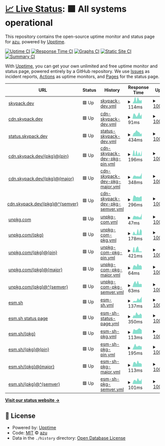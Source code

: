 # [📈 Live Status](https://azu.github.io/npmcdn-upptime/): <!--live status--> **🟩 All systems operational**

This repository contains the open-source uptime monitor and status page for [azu](https://efcl.info/), powered by [Upptime](https://github.com/upptime/upptime).

[![Uptime CI](https://github.com/azu/skypack-upptime/workflows/Uptime%20CI/badge.svg)](https://github.com/azu/skypack-upptime/actions?query=workflow%3A%22Uptime+CI%22)
[![Response Time CI](https://github.com/azu/skypack-upptime/workflows/Response%20Time%20CI/badge.svg)](https://github.com/azu/skypack-upptime/actions?query=workflow%3A%22Response+Time+CI%22)
[![Graphs CI](https://github.com/azu/skypack-upptime/workflows/Graphs%20CI/badge.svg)](https://github.com/azu/skypack-upptime/actions?query=workflow%3A%22Graphs+CI%22)
[![Static Site CI](https://github.com/azu/skypack-upptime/workflows/Static%20Site%20CI/badge.svg)](https://github.com/azu/skypack-upptime/actions?query=workflow%3A%22Static+Site+CI%22)
[![Summary CI](https://github.com/azu/skypack-upptime/workflows/Summary%20CI/badge.svg)](https://github.com/azu/skypack-upptime/actions?query=workflow%3A%22Summary+CI%22)

With [Upptime](https://upptime.js.org), you can get your own unlimited and free uptime monitor and status page, powered entirely by a GitHub repository. We use [Issues](https://github.com/azu/skypack-upptime/issues) as incident reports, [Actions](https://github.com/azu/skypack-upptime/actions) as uptime monitors, and [Pages](https://skypack.dev) for the status page.

<!--start: status pages-->
<!-- This summary is generated by Upptime (https://github.com/upptime/upptime) -->
<!-- Do not edit this manually, your changes will be overwritten -->
<!-- prettier-ignore -->
| URL | Status | History | Response Time | Uptime |
| --- | ------ | ------- | ------------- | ------ |
| <img alt="" src="https://icons.duckduckgo.com/ip3/www.skypack.dev.ico" height="13"> [skypack.dev](https://www.skypack.dev/) | 🟩 Up | [skypack-dev.yml](https://github.com/azu/npmcdn-upptime/commits/HEAD/history/skypack-dev.yml) | <details><summary><img alt="Response time graph" src="./graphs/skypack-dev/response-time-week.png" height="20"> 114ms</summary><br><a href="https://azu.github.io/npmcdn-upptime/history/skypack-dev"><img alt="Response time 173" src="https://img.shields.io/endpoint?url=https%3A%2F%2Fraw.githubusercontent.com%2Fazu%2Fnpmcdn-upptime%2FHEAD%2Fapi%2Fskypack-dev%2Fresponse-time.json"></a><br><a href="https://azu.github.io/npmcdn-upptime/history/skypack-dev"><img alt="24-hour response time 107" src="https://img.shields.io/endpoint?url=https%3A%2F%2Fraw.githubusercontent.com%2Fazu%2Fnpmcdn-upptime%2FHEAD%2Fapi%2Fskypack-dev%2Fresponse-time-day.json"></a><br><a href="https://azu.github.io/npmcdn-upptime/history/skypack-dev"><img alt="7-day response time 114" src="https://img.shields.io/endpoint?url=https%3A%2F%2Fraw.githubusercontent.com%2Fazu%2Fnpmcdn-upptime%2FHEAD%2Fapi%2Fskypack-dev%2Fresponse-time-week.json"></a><br><a href="https://azu.github.io/npmcdn-upptime/history/skypack-dev"><img alt="30-day response time 146" src="https://img.shields.io/endpoint?url=https%3A%2F%2Fraw.githubusercontent.com%2Fazu%2Fnpmcdn-upptime%2FHEAD%2Fapi%2Fskypack-dev%2Fresponse-time-month.json"></a><br><a href="https://azu.github.io/npmcdn-upptime/history/skypack-dev"><img alt="1-year response time 173" src="https://img.shields.io/endpoint?url=https%3A%2F%2Fraw.githubusercontent.com%2Fazu%2Fnpmcdn-upptime%2FHEAD%2Fapi%2Fskypack-dev%2Fresponse-time-year.json"></a></details> | <details><summary><a href="https://azu.github.io/npmcdn-upptime/history/skypack-dev">100.00%</a></summary><a href="https://azu.github.io/npmcdn-upptime/history/skypack-dev"><img alt="All-time uptime 100.00%" src="https://img.shields.io/endpoint?url=https%3A%2F%2Fraw.githubusercontent.com%2Fazu%2Fnpmcdn-upptime%2FHEAD%2Fapi%2Fskypack-dev%2Fuptime.json"></a><br><a href="https://azu.github.io/npmcdn-upptime/history/skypack-dev"><img alt="24-hour uptime 100.00%" src="https://img.shields.io/endpoint?url=https%3A%2F%2Fraw.githubusercontent.com%2Fazu%2Fnpmcdn-upptime%2FHEAD%2Fapi%2Fskypack-dev%2Fuptime-day.json"></a><br><a href="https://azu.github.io/npmcdn-upptime/history/skypack-dev"><img alt="7-day uptime 100.00%" src="https://img.shields.io/endpoint?url=https%3A%2F%2Fraw.githubusercontent.com%2Fazu%2Fnpmcdn-upptime%2FHEAD%2Fapi%2Fskypack-dev%2Fuptime-week.json"></a><br><a href="https://azu.github.io/npmcdn-upptime/history/skypack-dev"><img alt="30-day uptime 100.00%" src="https://img.shields.io/endpoint?url=https%3A%2F%2Fraw.githubusercontent.com%2Fazu%2Fnpmcdn-upptime%2FHEAD%2Fapi%2Fskypack-dev%2Fuptime-month.json"></a><br><a href="https://azu.github.io/npmcdn-upptime/history/skypack-dev"><img alt="1-year uptime 100.00%" src="https://img.shields.io/endpoint?url=https%3A%2F%2Fraw.githubusercontent.com%2Fazu%2Fnpmcdn-upptime%2FHEAD%2Fapi%2Fskypack-dev%2Fuptime-year.json"></a></details>
| <img alt="" src="https://icons.duckduckgo.com/ip3/cdn.skypack.dev.ico" height="13"> [cdn.skypack.dev](https://cdn.skypack.dev/canvas-confetti) | 🟩 Up | [cdn-skypack-dev.yml](https://github.com/azu/npmcdn-upptime/commits/HEAD/history/cdn-skypack-dev.yml) | <details><summary><img alt="Response time graph" src="./graphs/cdn-skypack-dev/response-time-week.png" height="20"> 91ms</summary><br><a href="https://azu.github.io/npmcdn-upptime/history/cdn-skypack-dev"><img alt="Response time 149" src="https://img.shields.io/endpoint?url=https%3A%2F%2Fraw.githubusercontent.com%2Fazu%2Fnpmcdn-upptime%2FHEAD%2Fapi%2Fcdn-skypack-dev%2Fresponse-time.json"></a><br><a href="https://azu.github.io/npmcdn-upptime/history/cdn-skypack-dev"><img alt="24-hour response time 102" src="https://img.shields.io/endpoint?url=https%3A%2F%2Fraw.githubusercontent.com%2Fazu%2Fnpmcdn-upptime%2FHEAD%2Fapi%2Fcdn-skypack-dev%2Fresponse-time-day.json"></a><br><a href="https://azu.github.io/npmcdn-upptime/history/cdn-skypack-dev"><img alt="7-day response time 91" src="https://img.shields.io/endpoint?url=https%3A%2F%2Fraw.githubusercontent.com%2Fazu%2Fnpmcdn-upptime%2FHEAD%2Fapi%2Fcdn-skypack-dev%2Fresponse-time-week.json"></a><br><a href="https://azu.github.io/npmcdn-upptime/history/cdn-skypack-dev"><img alt="30-day response time 113" src="https://img.shields.io/endpoint?url=https%3A%2F%2Fraw.githubusercontent.com%2Fazu%2Fnpmcdn-upptime%2FHEAD%2Fapi%2Fcdn-skypack-dev%2Fresponse-time-month.json"></a><br><a href="https://azu.github.io/npmcdn-upptime/history/cdn-skypack-dev"><img alt="1-year response time 144" src="https://img.shields.io/endpoint?url=https%3A%2F%2Fraw.githubusercontent.com%2Fazu%2Fnpmcdn-upptime%2FHEAD%2Fapi%2Fcdn-skypack-dev%2Fresponse-time-year.json"></a></details> | <details><summary><a href="https://azu.github.io/npmcdn-upptime/history/cdn-skypack-dev">100.00%</a></summary><a href="https://azu.github.io/npmcdn-upptime/history/cdn-skypack-dev"><img alt="All-time uptime 100.00%" src="https://img.shields.io/endpoint?url=https%3A%2F%2Fraw.githubusercontent.com%2Fazu%2Fnpmcdn-upptime%2FHEAD%2Fapi%2Fcdn-skypack-dev%2Fuptime.json"></a><br><a href="https://azu.github.io/npmcdn-upptime/history/cdn-skypack-dev"><img alt="24-hour uptime 100.00%" src="https://img.shields.io/endpoint?url=https%3A%2F%2Fraw.githubusercontent.com%2Fazu%2Fnpmcdn-upptime%2FHEAD%2Fapi%2Fcdn-skypack-dev%2Fuptime-day.json"></a><br><a href="https://azu.github.io/npmcdn-upptime/history/cdn-skypack-dev"><img alt="7-day uptime 100.00%" src="https://img.shields.io/endpoint?url=https%3A%2F%2Fraw.githubusercontent.com%2Fazu%2Fnpmcdn-upptime%2FHEAD%2Fapi%2Fcdn-skypack-dev%2Fuptime-week.json"></a><br><a href="https://azu.github.io/npmcdn-upptime/history/cdn-skypack-dev"><img alt="30-day uptime 100.00%" src="https://img.shields.io/endpoint?url=https%3A%2F%2Fraw.githubusercontent.com%2Fazu%2Fnpmcdn-upptime%2FHEAD%2Fapi%2Fcdn-skypack-dev%2Fuptime-month.json"></a><br><a href="https://azu.github.io/npmcdn-upptime/history/cdn-skypack-dev"><img alt="1-year uptime 100.00%" src="https://img.shields.io/endpoint?url=https%3A%2F%2Fraw.githubusercontent.com%2Fazu%2Fnpmcdn-upptime%2FHEAD%2Fapi%2Fcdn-skypack-dev%2Fuptime-year.json"></a></details>
| <img alt="" src="https://icons.duckduckgo.com/ip3/status.skypack.dev.ico" height="13"> [status.skypack.dev](https://status.skypack.dev/) | 🟩 Up | [status-skypack-dev.yml](https://github.com/azu/npmcdn-upptime/commits/HEAD/history/status-skypack-dev.yml) | <details><summary><img alt="Response time graph" src="./graphs/status-skypack-dev/response-time-week.png" height="20"> 434ms</summary><br><a href="https://azu.github.io/npmcdn-upptime/history/status-skypack-dev"><img alt="Response time 357" src="https://img.shields.io/endpoint?url=https%3A%2F%2Fraw.githubusercontent.com%2Fazu%2Fnpmcdn-upptime%2FHEAD%2Fapi%2Fstatus-skypack-dev%2Fresponse-time.json"></a><br><a href="https://azu.github.io/npmcdn-upptime/history/status-skypack-dev"><img alt="24-hour response time 319" src="https://img.shields.io/endpoint?url=https%3A%2F%2Fraw.githubusercontent.com%2Fazu%2Fnpmcdn-upptime%2FHEAD%2Fapi%2Fstatus-skypack-dev%2Fresponse-time-day.json"></a><br><a href="https://azu.github.io/npmcdn-upptime/history/status-skypack-dev"><img alt="7-day response time 434" src="https://img.shields.io/endpoint?url=https%3A%2F%2Fraw.githubusercontent.com%2Fazu%2Fnpmcdn-upptime%2FHEAD%2Fapi%2Fstatus-skypack-dev%2Fresponse-time-week.json"></a><br><a href="https://azu.github.io/npmcdn-upptime/history/status-skypack-dev"><img alt="30-day response time 457" src="https://img.shields.io/endpoint?url=https%3A%2F%2Fraw.githubusercontent.com%2Fazu%2Fnpmcdn-upptime%2FHEAD%2Fapi%2Fstatus-skypack-dev%2Fresponse-time-month.json"></a><br><a href="https://azu.github.io/npmcdn-upptime/history/status-skypack-dev"><img alt="1-year response time 386" src="https://img.shields.io/endpoint?url=https%3A%2F%2Fraw.githubusercontent.com%2Fazu%2Fnpmcdn-upptime%2FHEAD%2Fapi%2Fstatus-skypack-dev%2Fresponse-time-year.json"></a></details> | <details><summary><a href="https://azu.github.io/npmcdn-upptime/history/status-skypack-dev">100.00%</a></summary><a href="https://azu.github.io/npmcdn-upptime/history/status-skypack-dev"><img alt="All-time uptime 39.15%" src="https://img.shields.io/endpoint?url=https%3A%2F%2Fraw.githubusercontent.com%2Fazu%2Fnpmcdn-upptime%2FHEAD%2Fapi%2Fstatus-skypack-dev%2Fuptime.json"></a><br><a href="https://azu.github.io/npmcdn-upptime/history/status-skypack-dev"><img alt="24-hour uptime 100.00%" src="https://img.shields.io/endpoint?url=https%3A%2F%2Fraw.githubusercontent.com%2Fazu%2Fnpmcdn-upptime%2FHEAD%2Fapi%2Fstatus-skypack-dev%2Fuptime-day.json"></a><br><a href="https://azu.github.io/npmcdn-upptime/history/status-skypack-dev"><img alt="7-day uptime 100.00%" src="https://img.shields.io/endpoint?url=https%3A%2F%2Fraw.githubusercontent.com%2Fazu%2Fnpmcdn-upptime%2FHEAD%2Fapi%2Fstatus-skypack-dev%2Fuptime-week.json"></a><br><a href="https://azu.github.io/npmcdn-upptime/history/status-skypack-dev"><img alt="30-day uptime 100.00%" src="https://img.shields.io/endpoint?url=https%3A%2F%2Fraw.githubusercontent.com%2Fazu%2Fnpmcdn-upptime%2FHEAD%2Fapi%2Fstatus-skypack-dev%2Fuptime-month.json"></a><br><a href="https://azu.github.io/npmcdn-upptime/history/status-skypack-dev"><img alt="1-year uptime 48.51%" src="https://img.shields.io/endpoint?url=https%3A%2F%2Fraw.githubusercontent.com%2Fazu%2Fnpmcdn-upptime%2FHEAD%2Fapi%2Fstatus-skypack-dev%2Fuptime-year.json"></a></details>
| <img alt="" src="https://icons.duckduckgo.com/ip3/cdn.skypack.dev.ico" height="13"> [cdn.skypack.dev/{pkg}@{pin}](https://cdn.skypack.dev/preact@10.5.5) | 🟩 Up | [cdn-skypack-dev-pkg-pin.yml](https://github.com/azu/npmcdn-upptime/commits/HEAD/history/cdn-skypack-dev-pkg-pin.yml) | <details><summary><img alt="Response time graph" src="./graphs/cdn-skypack-dev-pkg-pin/response-time-week.png" height="20"> 196ms</summary><br><a href="https://azu.github.io/npmcdn-upptime/history/cdn-skypack-dev-pkg-pin"><img alt="Response time 212" src="https://img.shields.io/endpoint?url=https%3A%2F%2Fraw.githubusercontent.com%2Fazu%2Fnpmcdn-upptime%2FHEAD%2Fapi%2Fcdn-skypack-dev-pkg-pin%2Fresponse-time.json"></a><br><a href="https://azu.github.io/npmcdn-upptime/history/cdn-skypack-dev-pkg-pin"><img alt="24-hour response time 336" src="https://img.shields.io/endpoint?url=https%3A%2F%2Fraw.githubusercontent.com%2Fazu%2Fnpmcdn-upptime%2FHEAD%2Fapi%2Fcdn-skypack-dev-pkg-pin%2Fresponse-time-day.json"></a><br><a href="https://azu.github.io/npmcdn-upptime/history/cdn-skypack-dev-pkg-pin"><img alt="7-day response time 196" src="https://img.shields.io/endpoint?url=https%3A%2F%2Fraw.githubusercontent.com%2Fazu%2Fnpmcdn-upptime%2FHEAD%2Fapi%2Fcdn-skypack-dev-pkg-pin%2Fresponse-time-week.json"></a><br><a href="https://azu.github.io/npmcdn-upptime/history/cdn-skypack-dev-pkg-pin"><img alt="30-day response time 191" src="https://img.shields.io/endpoint?url=https%3A%2F%2Fraw.githubusercontent.com%2Fazu%2Fnpmcdn-upptime%2FHEAD%2Fapi%2Fcdn-skypack-dev-pkg-pin%2Fresponse-time-month.json"></a><br><a href="https://azu.github.io/npmcdn-upptime/history/cdn-skypack-dev-pkg-pin"><img alt="1-year response time 208" src="https://img.shields.io/endpoint?url=https%3A%2F%2Fraw.githubusercontent.com%2Fazu%2Fnpmcdn-upptime%2FHEAD%2Fapi%2Fcdn-skypack-dev-pkg-pin%2Fresponse-time-year.json"></a></details> | <details><summary><a href="https://azu.github.io/npmcdn-upptime/history/cdn-skypack-dev-pkg-pin">100.00%</a></summary><a href="https://azu.github.io/npmcdn-upptime/history/cdn-skypack-dev-pkg-pin"><img alt="All-time uptime 99.97%" src="https://img.shields.io/endpoint?url=https%3A%2F%2Fraw.githubusercontent.com%2Fazu%2Fnpmcdn-upptime%2FHEAD%2Fapi%2Fcdn-skypack-dev-pkg-pin%2Fuptime.json"></a><br><a href="https://azu.github.io/npmcdn-upptime/history/cdn-skypack-dev-pkg-pin"><img alt="24-hour uptime 100.00%" src="https://img.shields.io/endpoint?url=https%3A%2F%2Fraw.githubusercontent.com%2Fazu%2Fnpmcdn-upptime%2FHEAD%2Fapi%2Fcdn-skypack-dev-pkg-pin%2Fuptime-day.json"></a><br><a href="https://azu.github.io/npmcdn-upptime/history/cdn-skypack-dev-pkg-pin"><img alt="7-day uptime 100.00%" src="https://img.shields.io/endpoint?url=https%3A%2F%2Fraw.githubusercontent.com%2Fazu%2Fnpmcdn-upptime%2FHEAD%2Fapi%2Fcdn-skypack-dev-pkg-pin%2Fuptime-week.json"></a><br><a href="https://azu.github.io/npmcdn-upptime/history/cdn-skypack-dev-pkg-pin"><img alt="30-day uptime 100.00%" src="https://img.shields.io/endpoint?url=https%3A%2F%2Fraw.githubusercontent.com%2Fazu%2Fnpmcdn-upptime%2FHEAD%2Fapi%2Fcdn-skypack-dev-pkg-pin%2Fuptime-month.json"></a><br><a href="https://azu.github.io/npmcdn-upptime/history/cdn-skypack-dev-pkg-pin"><img alt="1-year uptime 99.96%" src="https://img.shields.io/endpoint?url=https%3A%2F%2Fraw.githubusercontent.com%2Fazu%2Fnpmcdn-upptime%2FHEAD%2Fapi%2Fcdn-skypack-dev-pkg-pin%2Fuptime-year.json"></a></details>
| <img alt="" src="https://icons.duckduckgo.com/ip3/cdn.skypack.dev.ico" height="13"> [cdn.skypack.dev/{pkg}@{major}](https://cdn.skypack.dev/preact@10) | 🟩 Up | [cdn-skypack-dev-pkg-major.yml](https://github.com/azu/npmcdn-upptime/commits/HEAD/history/cdn-skypack-dev-pkg-major.yml) | <details><summary><img alt="Response time graph" src="./graphs/cdn-skypack-dev-pkg-major/response-time-week.png" height="20"> 348ms</summary><br><a href="https://azu.github.io/npmcdn-upptime/history/cdn-skypack-dev-pkg-major"><img alt="Response time 320" src="https://img.shields.io/endpoint?url=https%3A%2F%2Fraw.githubusercontent.com%2Fazu%2Fnpmcdn-upptime%2FHEAD%2Fapi%2Fcdn-skypack-dev-pkg-major%2Fresponse-time.json"></a><br><a href="https://azu.github.io/npmcdn-upptime/history/cdn-skypack-dev-pkg-major"><img alt="24-hour response time 646" src="https://img.shields.io/endpoint?url=https%3A%2F%2Fraw.githubusercontent.com%2Fazu%2Fnpmcdn-upptime%2FHEAD%2Fapi%2Fcdn-skypack-dev-pkg-major%2Fresponse-time-day.json"></a><br><a href="https://azu.github.io/npmcdn-upptime/history/cdn-skypack-dev-pkg-major"><img alt="7-day response time 348" src="https://img.shields.io/endpoint?url=https%3A%2F%2Fraw.githubusercontent.com%2Fazu%2Fnpmcdn-upptime%2FHEAD%2Fapi%2Fcdn-skypack-dev-pkg-major%2Fresponse-time-week.json"></a><br><a href="https://azu.github.io/npmcdn-upptime/history/cdn-skypack-dev-pkg-major"><img alt="30-day response time 348" src="https://img.shields.io/endpoint?url=https%3A%2F%2Fraw.githubusercontent.com%2Fazu%2Fnpmcdn-upptime%2FHEAD%2Fapi%2Fcdn-skypack-dev-pkg-major%2Fresponse-time-month.json"></a><br><a href="https://azu.github.io/npmcdn-upptime/history/cdn-skypack-dev-pkg-major"><img alt="1-year response time 324" src="https://img.shields.io/endpoint?url=https%3A%2F%2Fraw.githubusercontent.com%2Fazu%2Fnpmcdn-upptime%2FHEAD%2Fapi%2Fcdn-skypack-dev-pkg-major%2Fresponse-time-year.json"></a></details> | <details><summary><a href="https://azu.github.io/npmcdn-upptime/history/cdn-skypack-dev-pkg-major">100.00%</a></summary><a href="https://azu.github.io/npmcdn-upptime/history/cdn-skypack-dev-pkg-major"><img alt="All-time uptime 99.98%" src="https://img.shields.io/endpoint?url=https%3A%2F%2Fraw.githubusercontent.com%2Fazu%2Fnpmcdn-upptime%2FHEAD%2Fapi%2Fcdn-skypack-dev-pkg-major%2Fuptime.json"></a><br><a href="https://azu.github.io/npmcdn-upptime/history/cdn-skypack-dev-pkg-major"><img alt="24-hour uptime 100.00%" src="https://img.shields.io/endpoint?url=https%3A%2F%2Fraw.githubusercontent.com%2Fazu%2Fnpmcdn-upptime%2FHEAD%2Fapi%2Fcdn-skypack-dev-pkg-major%2Fuptime-day.json"></a><br><a href="https://azu.github.io/npmcdn-upptime/history/cdn-skypack-dev-pkg-major"><img alt="7-day uptime 100.00%" src="https://img.shields.io/endpoint?url=https%3A%2F%2Fraw.githubusercontent.com%2Fazu%2Fnpmcdn-upptime%2FHEAD%2Fapi%2Fcdn-skypack-dev-pkg-major%2Fuptime-week.json"></a><br><a href="https://azu.github.io/npmcdn-upptime/history/cdn-skypack-dev-pkg-major"><img alt="30-day uptime 100.00%" src="https://img.shields.io/endpoint?url=https%3A%2F%2Fraw.githubusercontent.com%2Fazu%2Fnpmcdn-upptime%2FHEAD%2Fapi%2Fcdn-skypack-dev-pkg-major%2Fuptime-month.json"></a><br><a href="https://azu.github.io/npmcdn-upptime/history/cdn-skypack-dev-pkg-major"><img alt="1-year uptime 100.00%" src="https://img.shields.io/endpoint?url=https%3A%2F%2Fraw.githubusercontent.com%2Fazu%2Fnpmcdn-upptime%2FHEAD%2Fapi%2Fcdn-skypack-dev-pkg-major%2Fuptime-year.json"></a></details>
| <img alt="" src="https://icons.duckduckgo.com/ip3/cdn.skypack.dev.ico" height="13"> [cdn.skypack.dev/{pkg}@^{semver}](https://cdn.skypack.dev/preact@^10) | 🟩 Up | [cdn-skypack-dev-pkg-semver.yml](https://github.com/azu/npmcdn-upptime/commits/HEAD/history/cdn-skypack-dev-pkg-semver.yml) | <details><summary><img alt="Response time graph" src="./graphs/cdn-skypack-dev-pkg-semver/response-time-week.png" height="20"> 296ms</summary><br><a href="https://azu.github.io/npmcdn-upptime/history/cdn-skypack-dev-pkg-semver"><img alt="Response time 342" src="https://img.shields.io/endpoint?url=https%3A%2F%2Fraw.githubusercontent.com%2Fazu%2Fnpmcdn-upptime%2FHEAD%2Fapi%2Fcdn-skypack-dev-pkg-semver%2Fresponse-time.json"></a><br><a href="https://azu.github.io/npmcdn-upptime/history/cdn-skypack-dev-pkg-semver"><img alt="24-hour response time 307" src="https://img.shields.io/endpoint?url=https%3A%2F%2Fraw.githubusercontent.com%2Fazu%2Fnpmcdn-upptime%2FHEAD%2Fapi%2Fcdn-skypack-dev-pkg-semver%2Fresponse-time-day.json"></a><br><a href="https://azu.github.io/npmcdn-upptime/history/cdn-skypack-dev-pkg-semver"><img alt="7-day response time 296" src="https://img.shields.io/endpoint?url=https%3A%2F%2Fraw.githubusercontent.com%2Fazu%2Fnpmcdn-upptime%2FHEAD%2Fapi%2Fcdn-skypack-dev-pkg-semver%2Fresponse-time-week.json"></a><br><a href="https://azu.github.io/npmcdn-upptime/history/cdn-skypack-dev-pkg-semver"><img alt="30-day response time 308" src="https://img.shields.io/endpoint?url=https%3A%2F%2Fraw.githubusercontent.com%2Fazu%2Fnpmcdn-upptime%2FHEAD%2Fapi%2Fcdn-skypack-dev-pkg-semver%2Fresponse-time-month.json"></a><br><a href="https://azu.github.io/npmcdn-upptime/history/cdn-skypack-dev-pkg-semver"><img alt="1-year response time 347" src="https://img.shields.io/endpoint?url=https%3A%2F%2Fraw.githubusercontent.com%2Fazu%2Fnpmcdn-upptime%2FHEAD%2Fapi%2Fcdn-skypack-dev-pkg-semver%2Fresponse-time-year.json"></a></details> | <details><summary><a href="https://azu.github.io/npmcdn-upptime/history/cdn-skypack-dev-pkg-semver">100.00%</a></summary><a href="https://azu.github.io/npmcdn-upptime/history/cdn-skypack-dev-pkg-semver"><img alt="All-time uptime 100.00%" src="https://img.shields.io/endpoint?url=https%3A%2F%2Fraw.githubusercontent.com%2Fazu%2Fnpmcdn-upptime%2FHEAD%2Fapi%2Fcdn-skypack-dev-pkg-semver%2Fuptime.json"></a><br><a href="https://azu.github.io/npmcdn-upptime/history/cdn-skypack-dev-pkg-semver"><img alt="24-hour uptime 100.00%" src="https://img.shields.io/endpoint?url=https%3A%2F%2Fraw.githubusercontent.com%2Fazu%2Fnpmcdn-upptime%2FHEAD%2Fapi%2Fcdn-skypack-dev-pkg-semver%2Fuptime-day.json"></a><br><a href="https://azu.github.io/npmcdn-upptime/history/cdn-skypack-dev-pkg-semver"><img alt="7-day uptime 100.00%" src="https://img.shields.io/endpoint?url=https%3A%2F%2Fraw.githubusercontent.com%2Fazu%2Fnpmcdn-upptime%2FHEAD%2Fapi%2Fcdn-skypack-dev-pkg-semver%2Fuptime-week.json"></a><br><a href="https://azu.github.io/npmcdn-upptime/history/cdn-skypack-dev-pkg-semver"><img alt="30-day uptime 100.00%" src="https://img.shields.io/endpoint?url=https%3A%2F%2Fraw.githubusercontent.com%2Fazu%2Fnpmcdn-upptime%2FHEAD%2Fapi%2Fcdn-skypack-dev-pkg-semver%2Fuptime-month.json"></a><br><a href="https://azu.github.io/npmcdn-upptime/history/cdn-skypack-dev-pkg-semver"><img alt="1-year uptime 100.00%" src="https://img.shields.io/endpoint?url=https%3A%2F%2Fraw.githubusercontent.com%2Fazu%2Fnpmcdn-upptime%2FHEAD%2Fapi%2Fcdn-skypack-dev-pkg-semver%2Fuptime-year.json"></a></details>
| <img alt="" src="https://icons.duckduckgo.com/ip3/unpkg.com.ico" height="13"> [unpkg.com](https://unpkg.com/) | 🟩 Up | [unpkg-com.yml](https://github.com/azu/npmcdn-upptime/commits/HEAD/history/unpkg-com.yml) | <details><summary><img alt="Response time graph" src="./graphs/unpkg-com/response-time-week.png" height="20"> 47ms</summary><br><a href="https://azu.github.io/npmcdn-upptime/history/unpkg-com"><img alt="Response time 93" src="https://img.shields.io/endpoint?url=https%3A%2F%2Fraw.githubusercontent.com%2Fazu%2Fnpmcdn-upptime%2FHEAD%2Fapi%2Funpkg-com%2Fresponse-time.json"></a><br><a href="https://azu.github.io/npmcdn-upptime/history/unpkg-com"><img alt="24-hour response time 83" src="https://img.shields.io/endpoint?url=https%3A%2F%2Fraw.githubusercontent.com%2Fazu%2Fnpmcdn-upptime%2FHEAD%2Fapi%2Funpkg-com%2Fresponse-time-day.json"></a><br><a href="https://azu.github.io/npmcdn-upptime/history/unpkg-com"><img alt="7-day response time 47" src="https://img.shields.io/endpoint?url=https%3A%2F%2Fraw.githubusercontent.com%2Fazu%2Fnpmcdn-upptime%2FHEAD%2Fapi%2Funpkg-com%2Fresponse-time-week.json"></a><br><a href="https://azu.github.io/npmcdn-upptime/history/unpkg-com"><img alt="30-day response time 52" src="https://img.shields.io/endpoint?url=https%3A%2F%2Fraw.githubusercontent.com%2Fazu%2Fnpmcdn-upptime%2FHEAD%2Fapi%2Funpkg-com%2Fresponse-time-month.json"></a><br><a href="https://azu.github.io/npmcdn-upptime/history/unpkg-com"><img alt="1-year response time 71" src="https://img.shields.io/endpoint?url=https%3A%2F%2Fraw.githubusercontent.com%2Fazu%2Fnpmcdn-upptime%2FHEAD%2Fapi%2Funpkg-com%2Fresponse-time-year.json"></a></details> | <details><summary><a href="https://azu.github.io/npmcdn-upptime/history/unpkg-com">100.00%</a></summary><a href="https://azu.github.io/npmcdn-upptime/history/unpkg-com"><img alt="All-time uptime 100.00%" src="https://img.shields.io/endpoint?url=https%3A%2F%2Fraw.githubusercontent.com%2Fazu%2Fnpmcdn-upptime%2FHEAD%2Fapi%2Funpkg-com%2Fuptime.json"></a><br><a href="https://azu.github.io/npmcdn-upptime/history/unpkg-com"><img alt="24-hour uptime 100.00%" src="https://img.shields.io/endpoint?url=https%3A%2F%2Fraw.githubusercontent.com%2Fazu%2Fnpmcdn-upptime%2FHEAD%2Fapi%2Funpkg-com%2Fuptime-day.json"></a><br><a href="https://azu.github.io/npmcdn-upptime/history/unpkg-com"><img alt="7-day uptime 100.00%" src="https://img.shields.io/endpoint?url=https%3A%2F%2Fraw.githubusercontent.com%2Fazu%2Fnpmcdn-upptime%2FHEAD%2Fapi%2Funpkg-com%2Fuptime-week.json"></a><br><a href="https://azu.github.io/npmcdn-upptime/history/unpkg-com"><img alt="30-day uptime 100.00%" src="https://img.shields.io/endpoint?url=https%3A%2F%2Fraw.githubusercontent.com%2Fazu%2Fnpmcdn-upptime%2FHEAD%2Fapi%2Funpkg-com%2Fuptime-month.json"></a><br><a href="https://azu.github.io/npmcdn-upptime/history/unpkg-com"><img alt="1-year uptime 100.00%" src="https://img.shields.io/endpoint?url=https%3A%2F%2Fraw.githubusercontent.com%2Fazu%2Fnpmcdn-upptime%2FHEAD%2Fapi%2Funpkg-com%2Fuptime-year.json"></a></details>
| <img alt="" src="https://icons.duckduckgo.com/ip3/unpkg.com.ico" height="13"> [unpkg.com/{pkg}](https://unpkg.com/preact) | 🟩 Up | [unpkg-com-pkg.yml](https://github.com/azu/npmcdn-upptime/commits/HEAD/history/unpkg-com-pkg.yml) | <details><summary><img alt="Response time graph" src="./graphs/unpkg-com-pkg/response-time-week.png" height="20"> 178ms</summary><br><a href="https://azu.github.io/npmcdn-upptime/history/unpkg-com-pkg"><img alt="Response time 390" src="https://img.shields.io/endpoint?url=https%3A%2F%2Fraw.githubusercontent.com%2Fazu%2Fnpmcdn-upptime%2FHEAD%2Fapi%2Funpkg-com-pkg%2Fresponse-time.json"></a><br><a href="https://azu.github.io/npmcdn-upptime/history/unpkg-com-pkg"><img alt="24-hour response time 237" src="https://img.shields.io/endpoint?url=https%3A%2F%2Fraw.githubusercontent.com%2Fazu%2Fnpmcdn-upptime%2FHEAD%2Fapi%2Funpkg-com-pkg%2Fresponse-time-day.json"></a><br><a href="https://azu.github.io/npmcdn-upptime/history/unpkg-com-pkg"><img alt="7-day response time 178" src="https://img.shields.io/endpoint?url=https%3A%2F%2Fraw.githubusercontent.com%2Fazu%2Fnpmcdn-upptime%2FHEAD%2Fapi%2Funpkg-com-pkg%2Fresponse-time-week.json"></a><br><a href="https://azu.github.io/npmcdn-upptime/history/unpkg-com-pkg"><img alt="30-day response time 193" src="https://img.shields.io/endpoint?url=https%3A%2F%2Fraw.githubusercontent.com%2Fazu%2Fnpmcdn-upptime%2FHEAD%2Fapi%2Funpkg-com-pkg%2Fresponse-time-month.json"></a><br><a href="https://azu.github.io/npmcdn-upptime/history/unpkg-com-pkg"><img alt="1-year response time 358" src="https://img.shields.io/endpoint?url=https%3A%2F%2Fraw.githubusercontent.com%2Fazu%2Fnpmcdn-upptime%2FHEAD%2Fapi%2Funpkg-com-pkg%2Fresponse-time-year.json"></a></details> | <details><summary><a href="https://azu.github.io/npmcdn-upptime/history/unpkg-com-pkg">100.00%</a></summary><a href="https://azu.github.io/npmcdn-upptime/history/unpkg-com-pkg"><img alt="All-time uptime 99.14%" src="https://img.shields.io/endpoint?url=https%3A%2F%2Fraw.githubusercontent.com%2Fazu%2Fnpmcdn-upptime%2FHEAD%2Fapi%2Funpkg-com-pkg%2Fuptime.json"></a><br><a href="https://azu.github.io/npmcdn-upptime/history/unpkg-com-pkg"><img alt="24-hour uptime 100.00%" src="https://img.shields.io/endpoint?url=https%3A%2F%2Fraw.githubusercontent.com%2Fazu%2Fnpmcdn-upptime%2FHEAD%2Fapi%2Funpkg-com-pkg%2Fuptime-day.json"></a><br><a href="https://azu.github.io/npmcdn-upptime/history/unpkg-com-pkg"><img alt="7-day uptime 100.00%" src="https://img.shields.io/endpoint?url=https%3A%2F%2Fraw.githubusercontent.com%2Fazu%2Fnpmcdn-upptime%2FHEAD%2Fapi%2Funpkg-com-pkg%2Fuptime-week.json"></a><br><a href="https://azu.github.io/npmcdn-upptime/history/unpkg-com-pkg"><img alt="30-day uptime 100.00%" src="https://img.shields.io/endpoint?url=https%3A%2F%2Fraw.githubusercontent.com%2Fazu%2Fnpmcdn-upptime%2FHEAD%2Fapi%2Funpkg-com-pkg%2Fuptime-month.json"></a><br><a href="https://azu.github.io/npmcdn-upptime/history/unpkg-com-pkg"><img alt="1-year uptime 100.00%" src="https://img.shields.io/endpoint?url=https%3A%2F%2Fraw.githubusercontent.com%2Fazu%2Fnpmcdn-upptime%2FHEAD%2Fapi%2Funpkg-com-pkg%2Fuptime-year.json"></a></details>
| <img alt="" src="https://icons.duckduckgo.com/ip3/unpkg.com.ico" height="13"> [unpkg.com/{pkg}@{pin}](https://unpkg.com/preact@10.5.5) | 🟩 Up | [unpkg-com-pkg-pin.yml](https://github.com/azu/npmcdn-upptime/commits/HEAD/history/unpkg-com-pkg-pin.yml) | <details><summary><img alt="Response time graph" src="./graphs/unpkg-com-pkg-pin/response-time-week.png" height="20"> 421ms</summary><br><a href="https://azu.github.io/npmcdn-upptime/history/unpkg-com-pkg-pin"><img alt="Response time 616" src="https://img.shields.io/endpoint?url=https%3A%2F%2Fraw.githubusercontent.com%2Fazu%2Fnpmcdn-upptime%2FHEAD%2Fapi%2Funpkg-com-pkg-pin%2Fresponse-time.json"></a><br><a href="https://azu.github.io/npmcdn-upptime/history/unpkg-com-pkg-pin"><img alt="24-hour response time 139" src="https://img.shields.io/endpoint?url=https%3A%2F%2Fraw.githubusercontent.com%2Fazu%2Fnpmcdn-upptime%2FHEAD%2Fapi%2Funpkg-com-pkg-pin%2Fresponse-time-day.json"></a><br><a href="https://azu.github.io/npmcdn-upptime/history/unpkg-com-pkg-pin"><img alt="7-day response time 421" src="https://img.shields.io/endpoint?url=https%3A%2F%2Fraw.githubusercontent.com%2Fazu%2Fnpmcdn-upptime%2FHEAD%2Fapi%2Funpkg-com-pkg-pin%2Fresponse-time-week.json"></a><br><a href="https://azu.github.io/npmcdn-upptime/history/unpkg-com-pkg-pin"><img alt="30-day response time 318" src="https://img.shields.io/endpoint?url=https%3A%2F%2Fraw.githubusercontent.com%2Fazu%2Fnpmcdn-upptime%2FHEAD%2Fapi%2Funpkg-com-pkg-pin%2Fresponse-time-month.json"></a><br><a href="https://azu.github.io/npmcdn-upptime/history/unpkg-com-pkg-pin"><img alt="1-year response time 588" src="https://img.shields.io/endpoint?url=https%3A%2F%2Fraw.githubusercontent.com%2Fazu%2Fnpmcdn-upptime%2FHEAD%2Fapi%2Funpkg-com-pkg-pin%2Fresponse-time-year.json"></a></details> | <details><summary><a href="https://azu.github.io/npmcdn-upptime/history/unpkg-com-pkg-pin">100.00%</a></summary><a href="https://azu.github.io/npmcdn-upptime/history/unpkg-com-pkg-pin"><img alt="All-time uptime 99.16%" src="https://img.shields.io/endpoint?url=https%3A%2F%2Fraw.githubusercontent.com%2Fazu%2Fnpmcdn-upptime%2FHEAD%2Fapi%2Funpkg-com-pkg-pin%2Fuptime.json"></a><br><a href="https://azu.github.io/npmcdn-upptime/history/unpkg-com-pkg-pin"><img alt="24-hour uptime 100.00%" src="https://img.shields.io/endpoint?url=https%3A%2F%2Fraw.githubusercontent.com%2Fazu%2Fnpmcdn-upptime%2FHEAD%2Fapi%2Funpkg-com-pkg-pin%2Fuptime-day.json"></a><br><a href="https://azu.github.io/npmcdn-upptime/history/unpkg-com-pkg-pin"><img alt="7-day uptime 100.00%" src="https://img.shields.io/endpoint?url=https%3A%2F%2Fraw.githubusercontent.com%2Fazu%2Fnpmcdn-upptime%2FHEAD%2Fapi%2Funpkg-com-pkg-pin%2Fuptime-week.json"></a><br><a href="https://azu.github.io/npmcdn-upptime/history/unpkg-com-pkg-pin"><img alt="30-day uptime 100.00%" src="https://img.shields.io/endpoint?url=https%3A%2F%2Fraw.githubusercontent.com%2Fazu%2Fnpmcdn-upptime%2FHEAD%2Fapi%2Funpkg-com-pkg-pin%2Fuptime-month.json"></a><br><a href="https://azu.github.io/npmcdn-upptime/history/unpkg-com-pkg-pin"><img alt="1-year uptime 100.00%" src="https://img.shields.io/endpoint?url=https%3A%2F%2Fraw.githubusercontent.com%2Fazu%2Fnpmcdn-upptime%2FHEAD%2Fapi%2Funpkg-com-pkg-pin%2Fuptime-year.json"></a></details>
| <img alt="" src="https://icons.duckduckgo.com/ip3/unpkg.com.ico" height="13"> [unpkg.com/{pkg}@{major}](https://unpkg.com/preact@10) | 🟩 Up | [unpkg-com-pkg-major.yml](https://github.com/azu/npmcdn-upptime/commits/HEAD/history/unpkg-com-pkg-major.yml) | <details><summary><img alt="Response time graph" src="./graphs/unpkg-com-pkg-major/response-time-week.png" height="20"> 64ms</summary><br><a href="https://azu.github.io/npmcdn-upptime/history/unpkg-com-pkg-major"><img alt="Response time 207" src="https://img.shields.io/endpoint?url=https%3A%2F%2Fraw.githubusercontent.com%2Fazu%2Fnpmcdn-upptime%2FHEAD%2Fapi%2Funpkg-com-pkg-major%2Fresponse-time.json"></a><br><a href="https://azu.github.io/npmcdn-upptime/history/unpkg-com-pkg-major"><img alt="24-hour response time 49" src="https://img.shields.io/endpoint?url=https%3A%2F%2Fraw.githubusercontent.com%2Fazu%2Fnpmcdn-upptime%2FHEAD%2Fapi%2Funpkg-com-pkg-major%2Fresponse-time-day.json"></a><br><a href="https://azu.github.io/npmcdn-upptime/history/unpkg-com-pkg-major"><img alt="7-day response time 64" src="https://img.shields.io/endpoint?url=https%3A%2F%2Fraw.githubusercontent.com%2Fazu%2Fnpmcdn-upptime%2FHEAD%2Fapi%2Funpkg-com-pkg-major%2Fresponse-time-week.json"></a><br><a href="https://azu.github.io/npmcdn-upptime/history/unpkg-com-pkg-major"><img alt="30-day response time 80" src="https://img.shields.io/endpoint?url=https%3A%2F%2Fraw.githubusercontent.com%2Fazu%2Fnpmcdn-upptime%2FHEAD%2Fapi%2Funpkg-com-pkg-major%2Fresponse-time-month.json"></a><br><a href="https://azu.github.io/npmcdn-upptime/history/unpkg-com-pkg-major"><img alt="1-year response time 159" src="https://img.shields.io/endpoint?url=https%3A%2F%2Fraw.githubusercontent.com%2Fazu%2Fnpmcdn-upptime%2FHEAD%2Fapi%2Funpkg-com-pkg-major%2Fresponse-time-year.json"></a></details> | <details><summary><a href="https://azu.github.io/npmcdn-upptime/history/unpkg-com-pkg-major">100.00%</a></summary><a href="https://azu.github.io/npmcdn-upptime/history/unpkg-com-pkg-major"><img alt="All-time uptime 99.14%" src="https://img.shields.io/endpoint?url=https%3A%2F%2Fraw.githubusercontent.com%2Fazu%2Fnpmcdn-upptime%2FHEAD%2Fapi%2Funpkg-com-pkg-major%2Fuptime.json"></a><br><a href="https://azu.github.io/npmcdn-upptime/history/unpkg-com-pkg-major"><img alt="24-hour uptime 100.00%" src="https://img.shields.io/endpoint?url=https%3A%2F%2Fraw.githubusercontent.com%2Fazu%2Fnpmcdn-upptime%2FHEAD%2Fapi%2Funpkg-com-pkg-major%2Fuptime-day.json"></a><br><a href="https://azu.github.io/npmcdn-upptime/history/unpkg-com-pkg-major"><img alt="7-day uptime 100.00%" src="https://img.shields.io/endpoint?url=https%3A%2F%2Fraw.githubusercontent.com%2Fazu%2Fnpmcdn-upptime%2FHEAD%2Fapi%2Funpkg-com-pkg-major%2Fuptime-week.json"></a><br><a href="https://azu.github.io/npmcdn-upptime/history/unpkg-com-pkg-major"><img alt="30-day uptime 100.00%" src="https://img.shields.io/endpoint?url=https%3A%2F%2Fraw.githubusercontent.com%2Fazu%2Fnpmcdn-upptime%2FHEAD%2Fapi%2Funpkg-com-pkg-major%2Fuptime-month.json"></a><br><a href="https://azu.github.io/npmcdn-upptime/history/unpkg-com-pkg-major"><img alt="1-year uptime 100.00%" src="https://img.shields.io/endpoint?url=https%3A%2F%2Fraw.githubusercontent.com%2Fazu%2Fnpmcdn-upptime%2FHEAD%2Fapi%2Funpkg-com-pkg-major%2Fuptime-year.json"></a></details>
| <img alt="" src="https://icons.duckduckgo.com/ip3/unpkg.com.ico" height="13"> [unpkg.com/{pkg}@^{semver}](https://unpkg.com/preact@^10) | 🟩 Up | [unpkg-com-pkg-semver.yml](https://github.com/azu/npmcdn-upptime/commits/HEAD/history/unpkg-com-pkg-semver.yml) | <details><summary><img alt="Response time graph" src="./graphs/unpkg-com-pkg-semver/response-time-week.png" height="20"> 63ms</summary><br><a href="https://azu.github.io/npmcdn-upptime/history/unpkg-com-pkg-semver"><img alt="Response time 223" src="https://img.shields.io/endpoint?url=https%3A%2F%2Fraw.githubusercontent.com%2Fazu%2Fnpmcdn-upptime%2FHEAD%2Fapi%2Funpkg-com-pkg-semver%2Fresponse-time.json"></a><br><a href="https://azu.github.io/npmcdn-upptime/history/unpkg-com-pkg-semver"><img alt="24-hour response time 45" src="https://img.shields.io/endpoint?url=https%3A%2F%2Fraw.githubusercontent.com%2Fazu%2Fnpmcdn-upptime%2FHEAD%2Fapi%2Funpkg-com-pkg-semver%2Fresponse-time-day.json"></a><br><a href="https://azu.github.io/npmcdn-upptime/history/unpkg-com-pkg-semver"><img alt="7-day response time 63" src="https://img.shields.io/endpoint?url=https%3A%2F%2Fraw.githubusercontent.com%2Fazu%2Fnpmcdn-upptime%2FHEAD%2Fapi%2Funpkg-com-pkg-semver%2Fresponse-time-week.json"></a><br><a href="https://azu.github.io/npmcdn-upptime/history/unpkg-com-pkg-semver"><img alt="30-day response time 96" src="https://img.shields.io/endpoint?url=https%3A%2F%2Fraw.githubusercontent.com%2Fazu%2Fnpmcdn-upptime%2FHEAD%2Fapi%2Funpkg-com-pkg-semver%2Fresponse-time-month.json"></a><br><a href="https://azu.github.io/npmcdn-upptime/history/unpkg-com-pkg-semver"><img alt="1-year response time 158" src="https://img.shields.io/endpoint?url=https%3A%2F%2Fraw.githubusercontent.com%2Fazu%2Fnpmcdn-upptime%2FHEAD%2Fapi%2Funpkg-com-pkg-semver%2Fresponse-time-year.json"></a></details> | <details><summary><a href="https://azu.github.io/npmcdn-upptime/history/unpkg-com-pkg-semver">100.00%</a></summary><a href="https://azu.github.io/npmcdn-upptime/history/unpkg-com-pkg-semver"><img alt="All-time uptime 99.24%" src="https://img.shields.io/endpoint?url=https%3A%2F%2Fraw.githubusercontent.com%2Fazu%2Fnpmcdn-upptime%2FHEAD%2Fapi%2Funpkg-com-pkg-semver%2Fuptime.json"></a><br><a href="https://azu.github.io/npmcdn-upptime/history/unpkg-com-pkg-semver"><img alt="24-hour uptime 100.00%" src="https://img.shields.io/endpoint?url=https%3A%2F%2Fraw.githubusercontent.com%2Fazu%2Fnpmcdn-upptime%2FHEAD%2Fapi%2Funpkg-com-pkg-semver%2Fuptime-day.json"></a><br><a href="https://azu.github.io/npmcdn-upptime/history/unpkg-com-pkg-semver"><img alt="7-day uptime 100.00%" src="https://img.shields.io/endpoint?url=https%3A%2F%2Fraw.githubusercontent.com%2Fazu%2Fnpmcdn-upptime%2FHEAD%2Fapi%2Funpkg-com-pkg-semver%2Fuptime-week.json"></a><br><a href="https://azu.github.io/npmcdn-upptime/history/unpkg-com-pkg-semver"><img alt="30-day uptime 100.00%" src="https://img.shields.io/endpoint?url=https%3A%2F%2Fraw.githubusercontent.com%2Fazu%2Fnpmcdn-upptime%2FHEAD%2Fapi%2Funpkg-com-pkg-semver%2Fuptime-month.json"></a><br><a href="https://azu.github.io/npmcdn-upptime/history/unpkg-com-pkg-semver"><img alt="1-year uptime 100.00%" src="https://img.shields.io/endpoint?url=https%3A%2F%2Fraw.githubusercontent.com%2Fazu%2Fnpmcdn-upptime%2FHEAD%2Fapi%2Funpkg-com-pkg-semver%2Fuptime-year.json"></a></details>
| <img alt="" src="https://icons.duckduckgo.com/ip3/esm.sh.ico" height="13"> [esm.sh](https://esm.sh/) | 🟩 Up | [esm-sh.yml](https://github.com/azu/npmcdn-upptime/commits/HEAD/history/esm-sh.yml) | <details><summary><img alt="Response time graph" src="./graphs/esm-sh/response-time-week.png" height="20"> 137ms</summary><br><a href="https://azu.github.io/npmcdn-upptime/history/esm-sh"><img alt="Response time 160" src="https://img.shields.io/endpoint?url=https%3A%2F%2Fraw.githubusercontent.com%2Fazu%2Fnpmcdn-upptime%2FHEAD%2Fapi%2Fesm-sh%2Fresponse-time.json"></a><br><a href="https://azu.github.io/npmcdn-upptime/history/esm-sh"><img alt="24-hour response time 276" src="https://img.shields.io/endpoint?url=https%3A%2F%2Fraw.githubusercontent.com%2Fazu%2Fnpmcdn-upptime%2FHEAD%2Fapi%2Fesm-sh%2Fresponse-time-day.json"></a><br><a href="https://azu.github.io/npmcdn-upptime/history/esm-sh"><img alt="7-day response time 137" src="https://img.shields.io/endpoint?url=https%3A%2F%2Fraw.githubusercontent.com%2Fazu%2Fnpmcdn-upptime%2FHEAD%2Fapi%2Fesm-sh%2Fresponse-time-week.json"></a><br><a href="https://azu.github.io/npmcdn-upptime/history/esm-sh"><img alt="30-day response time 145" src="https://img.shields.io/endpoint?url=https%3A%2F%2Fraw.githubusercontent.com%2Fazu%2Fnpmcdn-upptime%2FHEAD%2Fapi%2Fesm-sh%2Fresponse-time-month.json"></a><br><a href="https://azu.github.io/npmcdn-upptime/history/esm-sh"><img alt="1-year response time 153" src="https://img.shields.io/endpoint?url=https%3A%2F%2Fraw.githubusercontent.com%2Fazu%2Fnpmcdn-upptime%2FHEAD%2Fapi%2Fesm-sh%2Fresponse-time-year.json"></a></details> | <details><summary><a href="https://azu.github.io/npmcdn-upptime/history/esm-sh">100.00%</a></summary><a href="https://azu.github.io/npmcdn-upptime/history/esm-sh"><img alt="All-time uptime 99.72%" src="https://img.shields.io/endpoint?url=https%3A%2F%2Fraw.githubusercontent.com%2Fazu%2Fnpmcdn-upptime%2FHEAD%2Fapi%2Fesm-sh%2Fuptime.json"></a><br><a href="https://azu.github.io/npmcdn-upptime/history/esm-sh"><img alt="24-hour uptime 100.00%" src="https://img.shields.io/endpoint?url=https%3A%2F%2Fraw.githubusercontent.com%2Fazu%2Fnpmcdn-upptime%2FHEAD%2Fapi%2Fesm-sh%2Fuptime-day.json"></a><br><a href="https://azu.github.io/npmcdn-upptime/history/esm-sh"><img alt="7-day uptime 100.00%" src="https://img.shields.io/endpoint?url=https%3A%2F%2Fraw.githubusercontent.com%2Fazu%2Fnpmcdn-upptime%2FHEAD%2Fapi%2Fesm-sh%2Fuptime-week.json"></a><br><a href="https://azu.github.io/npmcdn-upptime/history/esm-sh"><img alt="30-day uptime 100.00%" src="https://img.shields.io/endpoint?url=https%3A%2F%2Fraw.githubusercontent.com%2Fazu%2Fnpmcdn-upptime%2FHEAD%2Fapi%2Fesm-sh%2Fuptime-month.json"></a><br><a href="https://azu.github.io/npmcdn-upptime/history/esm-sh"><img alt="1-year uptime 99.69%" src="https://img.shields.io/endpoint?url=https%3A%2F%2Fraw.githubusercontent.com%2Fazu%2Fnpmcdn-upptime%2FHEAD%2Fapi%2Fesm-sh%2Fuptime-year.json"></a></details>
| <img alt="" src="https://icons.duckduckgo.com/ip3/esm.instatus.com.ico" height="13"> [esm.sh status page](https://esm.instatus.com/) | 🟩 Up | [esm-sh-status-page.yml](https://github.com/azu/npmcdn-upptime/commits/HEAD/history/esm-sh-status-page.yml) | <details><summary><img alt="Response time graph" src="./graphs/esm-sh-status-page/response-time-week.png" height="20"> 350ms</summary><br><a href="https://azu.github.io/npmcdn-upptime/history/esm-sh-status-page"><img alt="Response time 452" src="https://img.shields.io/endpoint?url=https%3A%2F%2Fraw.githubusercontent.com%2Fazu%2Fnpmcdn-upptime%2FHEAD%2Fapi%2Fesm-sh-status-page%2Fresponse-time.json"></a><br><a href="https://azu.github.io/npmcdn-upptime/history/esm-sh-status-page"><img alt="24-hour response time 304" src="https://img.shields.io/endpoint?url=https%3A%2F%2Fraw.githubusercontent.com%2Fazu%2Fnpmcdn-upptime%2FHEAD%2Fapi%2Fesm-sh-status-page%2Fresponse-time-day.json"></a><br><a href="https://azu.github.io/npmcdn-upptime/history/esm-sh-status-page"><img alt="7-day response time 350" src="https://img.shields.io/endpoint?url=https%3A%2F%2Fraw.githubusercontent.com%2Fazu%2Fnpmcdn-upptime%2FHEAD%2Fapi%2Fesm-sh-status-page%2Fresponse-time-week.json"></a><br><a href="https://azu.github.io/npmcdn-upptime/history/esm-sh-status-page"><img alt="30-day response time 426" src="https://img.shields.io/endpoint?url=https%3A%2F%2Fraw.githubusercontent.com%2Fazu%2Fnpmcdn-upptime%2FHEAD%2Fapi%2Fesm-sh-status-page%2Fresponse-time-month.json"></a><br><a href="https://azu.github.io/npmcdn-upptime/history/esm-sh-status-page"><img alt="1-year response time 458" src="https://img.shields.io/endpoint?url=https%3A%2F%2Fraw.githubusercontent.com%2Fazu%2Fnpmcdn-upptime%2FHEAD%2Fapi%2Fesm-sh-status-page%2Fresponse-time-year.json"></a></details> | <details><summary><a href="https://azu.github.io/npmcdn-upptime/history/esm-sh-status-page">100.00%</a></summary><a href="https://azu.github.io/npmcdn-upptime/history/esm-sh-status-page"><img alt="All-time uptime 100.00%" src="https://img.shields.io/endpoint?url=https%3A%2F%2Fraw.githubusercontent.com%2Fazu%2Fnpmcdn-upptime%2FHEAD%2Fapi%2Fesm-sh-status-page%2Fuptime.json"></a><br><a href="https://azu.github.io/npmcdn-upptime/history/esm-sh-status-page"><img alt="24-hour uptime 100.00%" src="https://img.shields.io/endpoint?url=https%3A%2F%2Fraw.githubusercontent.com%2Fazu%2Fnpmcdn-upptime%2FHEAD%2Fapi%2Fesm-sh-status-page%2Fuptime-day.json"></a><br><a href="https://azu.github.io/npmcdn-upptime/history/esm-sh-status-page"><img alt="7-day uptime 100.00%" src="https://img.shields.io/endpoint?url=https%3A%2F%2Fraw.githubusercontent.com%2Fazu%2Fnpmcdn-upptime%2FHEAD%2Fapi%2Fesm-sh-status-page%2Fuptime-week.json"></a><br><a href="https://azu.github.io/npmcdn-upptime/history/esm-sh-status-page"><img alt="30-day uptime 100.00%" src="https://img.shields.io/endpoint?url=https%3A%2F%2Fraw.githubusercontent.com%2Fazu%2Fnpmcdn-upptime%2FHEAD%2Fapi%2Fesm-sh-status-page%2Fuptime-month.json"></a><br><a href="https://azu.github.io/npmcdn-upptime/history/esm-sh-status-page"><img alt="1-year uptime 100.00%" src="https://img.shields.io/endpoint?url=https%3A%2F%2Fraw.githubusercontent.com%2Fazu%2Fnpmcdn-upptime%2FHEAD%2Fapi%2Fesm-sh-status-page%2Fuptime-year.json"></a></details>
| <img alt="" src="https://icons.duckduckgo.com/ip3/esm.sh.ico" height="13"> [esm.sh/{pkg}](https://esm.sh/preact) | 🟩 Up | [esm-sh-pkg.yml](https://github.com/azu/npmcdn-upptime/commits/HEAD/history/esm-sh-pkg.yml) | <details><summary><img alt="Response time graph" src="./graphs/esm-sh-pkg/response-time-week.png" height="20"> 113ms</summary><br><a href="https://azu.github.io/npmcdn-upptime/history/esm-sh-pkg"><img alt="Response time 186" src="https://img.shields.io/endpoint?url=https%3A%2F%2Fraw.githubusercontent.com%2Fazu%2Fnpmcdn-upptime%2FHEAD%2Fapi%2Fesm-sh-pkg%2Fresponse-time.json"></a><br><a href="https://azu.github.io/npmcdn-upptime/history/esm-sh-pkg"><img alt="24-hour response time 97" src="https://img.shields.io/endpoint?url=https%3A%2F%2Fraw.githubusercontent.com%2Fazu%2Fnpmcdn-upptime%2FHEAD%2Fapi%2Fesm-sh-pkg%2Fresponse-time-day.json"></a><br><a href="https://azu.github.io/npmcdn-upptime/history/esm-sh-pkg"><img alt="7-day response time 113" src="https://img.shields.io/endpoint?url=https%3A%2F%2Fraw.githubusercontent.com%2Fazu%2Fnpmcdn-upptime%2FHEAD%2Fapi%2Fesm-sh-pkg%2Fresponse-time-week.json"></a><br><a href="https://azu.github.io/npmcdn-upptime/history/esm-sh-pkg"><img alt="30-day response time 120" src="https://img.shields.io/endpoint?url=https%3A%2F%2Fraw.githubusercontent.com%2Fazu%2Fnpmcdn-upptime%2FHEAD%2Fapi%2Fesm-sh-pkg%2Fresponse-time-month.json"></a><br><a href="https://azu.github.io/npmcdn-upptime/history/esm-sh-pkg"><img alt="1-year response time 184" src="https://img.shields.io/endpoint?url=https%3A%2F%2Fraw.githubusercontent.com%2Fazu%2Fnpmcdn-upptime%2FHEAD%2Fapi%2Fesm-sh-pkg%2Fresponse-time-year.json"></a></details> | <details><summary><a href="https://azu.github.io/npmcdn-upptime/history/esm-sh-pkg">100.00%</a></summary><a href="https://azu.github.io/npmcdn-upptime/history/esm-sh-pkg"><img alt="All-time uptime 100.00%" src="https://img.shields.io/endpoint?url=https%3A%2F%2Fraw.githubusercontent.com%2Fazu%2Fnpmcdn-upptime%2FHEAD%2Fapi%2Fesm-sh-pkg%2Fuptime.json"></a><br><a href="https://azu.github.io/npmcdn-upptime/history/esm-sh-pkg"><img alt="24-hour uptime 100.00%" src="https://img.shields.io/endpoint?url=https%3A%2F%2Fraw.githubusercontent.com%2Fazu%2Fnpmcdn-upptime%2FHEAD%2Fapi%2Fesm-sh-pkg%2Fuptime-day.json"></a><br><a href="https://azu.github.io/npmcdn-upptime/history/esm-sh-pkg"><img alt="7-day uptime 100.00%" src="https://img.shields.io/endpoint?url=https%3A%2F%2Fraw.githubusercontent.com%2Fazu%2Fnpmcdn-upptime%2FHEAD%2Fapi%2Fesm-sh-pkg%2Fuptime-week.json"></a><br><a href="https://azu.github.io/npmcdn-upptime/history/esm-sh-pkg"><img alt="30-day uptime 100.00%" src="https://img.shields.io/endpoint?url=https%3A%2F%2Fraw.githubusercontent.com%2Fazu%2Fnpmcdn-upptime%2FHEAD%2Fapi%2Fesm-sh-pkg%2Fuptime-month.json"></a><br><a href="https://azu.github.io/npmcdn-upptime/history/esm-sh-pkg"><img alt="1-year uptime 100.00%" src="https://img.shields.io/endpoint?url=https%3A%2F%2Fraw.githubusercontent.com%2Fazu%2Fnpmcdn-upptime%2FHEAD%2Fapi%2Fesm-sh-pkg%2Fuptime-year.json"></a></details>
| <img alt="" src="https://icons.duckduckgo.com/ip3/esm.sh.ico" height="13"> [esm.sh/{pkg}@{pin}](https://esm.sh/preact@10.5.5) | 🟩 Up | [esm-sh-pkg-pin.yml](https://github.com/azu/npmcdn-upptime/commits/HEAD/history/esm-sh-pkg-pin.yml) | <details><summary><img alt="Response time graph" src="./graphs/esm-sh-pkg-pin/response-time-week.png" height="20"> 195ms</summary><br><a href="https://azu.github.io/npmcdn-upptime/history/esm-sh-pkg-pin"><img alt="Response time 148" src="https://img.shields.io/endpoint?url=https%3A%2F%2Fraw.githubusercontent.com%2Fazu%2Fnpmcdn-upptime%2FHEAD%2Fapi%2Fesm-sh-pkg-pin%2Fresponse-time.json"></a><br><a href="https://azu.github.io/npmcdn-upptime/history/esm-sh-pkg-pin"><img alt="24-hour response time 166" src="https://img.shields.io/endpoint?url=https%3A%2F%2Fraw.githubusercontent.com%2Fazu%2Fnpmcdn-upptime%2FHEAD%2Fapi%2Fesm-sh-pkg-pin%2Fresponse-time-day.json"></a><br><a href="https://azu.github.io/npmcdn-upptime/history/esm-sh-pkg-pin"><img alt="7-day response time 195" src="https://img.shields.io/endpoint?url=https%3A%2F%2Fraw.githubusercontent.com%2Fazu%2Fnpmcdn-upptime%2FHEAD%2Fapi%2Fesm-sh-pkg-pin%2Fresponse-time-week.json"></a><br><a href="https://azu.github.io/npmcdn-upptime/history/esm-sh-pkg-pin"><img alt="30-day response time 146" src="https://img.shields.io/endpoint?url=https%3A%2F%2Fraw.githubusercontent.com%2Fazu%2Fnpmcdn-upptime%2FHEAD%2Fapi%2Fesm-sh-pkg-pin%2Fresponse-time-month.json"></a><br><a href="https://azu.github.io/npmcdn-upptime/history/esm-sh-pkg-pin"><img alt="1-year response time 156" src="https://img.shields.io/endpoint?url=https%3A%2F%2Fraw.githubusercontent.com%2Fazu%2Fnpmcdn-upptime%2FHEAD%2Fapi%2Fesm-sh-pkg-pin%2Fresponse-time-year.json"></a></details> | <details><summary><a href="https://azu.github.io/npmcdn-upptime/history/esm-sh-pkg-pin">100.00%</a></summary><a href="https://azu.github.io/npmcdn-upptime/history/esm-sh-pkg-pin"><img alt="All-time uptime 100.00%" src="https://img.shields.io/endpoint?url=https%3A%2F%2Fraw.githubusercontent.com%2Fazu%2Fnpmcdn-upptime%2FHEAD%2Fapi%2Fesm-sh-pkg-pin%2Fuptime.json"></a><br><a href="https://azu.github.io/npmcdn-upptime/history/esm-sh-pkg-pin"><img alt="24-hour uptime 100.00%" src="https://img.shields.io/endpoint?url=https%3A%2F%2Fraw.githubusercontent.com%2Fazu%2Fnpmcdn-upptime%2FHEAD%2Fapi%2Fesm-sh-pkg-pin%2Fuptime-day.json"></a><br><a href="https://azu.github.io/npmcdn-upptime/history/esm-sh-pkg-pin"><img alt="7-day uptime 100.00%" src="https://img.shields.io/endpoint?url=https%3A%2F%2Fraw.githubusercontent.com%2Fazu%2Fnpmcdn-upptime%2FHEAD%2Fapi%2Fesm-sh-pkg-pin%2Fuptime-week.json"></a><br><a href="https://azu.github.io/npmcdn-upptime/history/esm-sh-pkg-pin"><img alt="30-day uptime 100.00%" src="https://img.shields.io/endpoint?url=https%3A%2F%2Fraw.githubusercontent.com%2Fazu%2Fnpmcdn-upptime%2FHEAD%2Fapi%2Fesm-sh-pkg-pin%2Fuptime-month.json"></a><br><a href="https://azu.github.io/npmcdn-upptime/history/esm-sh-pkg-pin"><img alt="1-year uptime 100.00%" src="https://img.shields.io/endpoint?url=https%3A%2F%2Fraw.githubusercontent.com%2Fazu%2Fnpmcdn-upptime%2FHEAD%2Fapi%2Fesm-sh-pkg-pin%2Fuptime-year.json"></a></details>
| <img alt="" src="https://icons.duckduckgo.com/ip3/esm.sh.ico" height="13"> [esm.sh/{pkg}@{major}](https://esm.sh/preact@10) | 🟩 Up | [esm-sh-pkg-major.yml](https://github.com/azu/npmcdn-upptime/commits/HEAD/history/esm-sh-pkg-major.yml) | <details><summary><img alt="Response time graph" src="./graphs/esm-sh-pkg-major/response-time-week.png" height="20"> 113ms</summary><br><a href="https://azu.github.io/npmcdn-upptime/history/esm-sh-pkg-major"><img alt="Response time 112" src="https://img.shields.io/endpoint?url=https%3A%2F%2Fraw.githubusercontent.com%2Fazu%2Fnpmcdn-upptime%2FHEAD%2Fapi%2Fesm-sh-pkg-major%2Fresponse-time.json"></a><br><a href="https://azu.github.io/npmcdn-upptime/history/esm-sh-pkg-major"><img alt="24-hour response time 77" src="https://img.shields.io/endpoint?url=https%3A%2F%2Fraw.githubusercontent.com%2Fazu%2Fnpmcdn-upptime%2FHEAD%2Fapi%2Fesm-sh-pkg-major%2Fresponse-time-day.json"></a><br><a href="https://azu.github.io/npmcdn-upptime/history/esm-sh-pkg-major"><img alt="7-day response time 113" src="https://img.shields.io/endpoint?url=https%3A%2F%2Fraw.githubusercontent.com%2Fazu%2Fnpmcdn-upptime%2FHEAD%2Fapi%2Fesm-sh-pkg-major%2Fresponse-time-week.json"></a><br><a href="https://azu.github.io/npmcdn-upptime/history/esm-sh-pkg-major"><img alt="30-day response time 109" src="https://img.shields.io/endpoint?url=https%3A%2F%2Fraw.githubusercontent.com%2Fazu%2Fnpmcdn-upptime%2FHEAD%2Fapi%2Fesm-sh-pkg-major%2Fresponse-time-month.json"></a><br><a href="https://azu.github.io/npmcdn-upptime/history/esm-sh-pkg-major"><img alt="1-year response time 112" src="https://img.shields.io/endpoint?url=https%3A%2F%2Fraw.githubusercontent.com%2Fazu%2Fnpmcdn-upptime%2FHEAD%2Fapi%2Fesm-sh-pkg-major%2Fresponse-time-year.json"></a></details> | <details><summary><a href="https://azu.github.io/npmcdn-upptime/history/esm-sh-pkg-major">100.00%</a></summary><a href="https://azu.github.io/npmcdn-upptime/history/esm-sh-pkg-major"><img alt="All-time uptime 100.00%" src="https://img.shields.io/endpoint?url=https%3A%2F%2Fraw.githubusercontent.com%2Fazu%2Fnpmcdn-upptime%2FHEAD%2Fapi%2Fesm-sh-pkg-major%2Fuptime.json"></a><br><a href="https://azu.github.io/npmcdn-upptime/history/esm-sh-pkg-major"><img alt="24-hour uptime 100.00%" src="https://img.shields.io/endpoint?url=https%3A%2F%2Fraw.githubusercontent.com%2Fazu%2Fnpmcdn-upptime%2FHEAD%2Fapi%2Fesm-sh-pkg-major%2Fuptime-day.json"></a><br><a href="https://azu.github.io/npmcdn-upptime/history/esm-sh-pkg-major"><img alt="7-day uptime 100.00%" src="https://img.shields.io/endpoint?url=https%3A%2F%2Fraw.githubusercontent.com%2Fazu%2Fnpmcdn-upptime%2FHEAD%2Fapi%2Fesm-sh-pkg-major%2Fuptime-week.json"></a><br><a href="https://azu.github.io/npmcdn-upptime/history/esm-sh-pkg-major"><img alt="30-day uptime 100.00%" src="https://img.shields.io/endpoint?url=https%3A%2F%2Fraw.githubusercontent.com%2Fazu%2Fnpmcdn-upptime%2FHEAD%2Fapi%2Fesm-sh-pkg-major%2Fuptime-month.json"></a><br><a href="https://azu.github.io/npmcdn-upptime/history/esm-sh-pkg-major"><img alt="1-year uptime 100.00%" src="https://img.shields.io/endpoint?url=https%3A%2F%2Fraw.githubusercontent.com%2Fazu%2Fnpmcdn-upptime%2FHEAD%2Fapi%2Fesm-sh-pkg-major%2Fuptime-year.json"></a></details>
| <img alt="" src="https://icons.duckduckgo.com/ip3/esm.sh.ico" height="13"> [esm.sh/{pkg}@^{semver}](https://esm.sh/preact@^10) | 🟩 Up | [esm-sh-pkg-semver.yml](https://github.com/azu/npmcdn-upptime/commits/HEAD/history/esm-sh-pkg-semver.yml) | <details><summary><img alt="Response time graph" src="./graphs/esm-sh-pkg-semver/response-time-week.png" height="20"> 101ms</summary><br><a href="https://azu.github.io/npmcdn-upptime/history/esm-sh-pkg-semver"><img alt="Response time 88" src="https://img.shields.io/endpoint?url=https%3A%2F%2Fraw.githubusercontent.com%2Fazu%2Fnpmcdn-upptime%2FHEAD%2Fapi%2Fesm-sh-pkg-semver%2Fresponse-time.json"></a><br><a href="https://azu.github.io/npmcdn-upptime/history/esm-sh-pkg-semver"><img alt="24-hour response time 132" src="https://img.shields.io/endpoint?url=https%3A%2F%2Fraw.githubusercontent.com%2Fazu%2Fnpmcdn-upptime%2FHEAD%2Fapi%2Fesm-sh-pkg-semver%2Fresponse-time-day.json"></a><br><a href="https://azu.github.io/npmcdn-upptime/history/esm-sh-pkg-semver"><img alt="7-day response time 101" src="https://img.shields.io/endpoint?url=https%3A%2F%2Fraw.githubusercontent.com%2Fazu%2Fnpmcdn-upptime%2FHEAD%2Fapi%2Fesm-sh-pkg-semver%2Fresponse-time-week.json"></a><br><a href="https://azu.github.io/npmcdn-upptime/history/esm-sh-pkg-semver"><img alt="30-day response time 97" src="https://img.shields.io/endpoint?url=https%3A%2F%2Fraw.githubusercontent.com%2Fazu%2Fnpmcdn-upptime%2FHEAD%2Fapi%2Fesm-sh-pkg-semver%2Fresponse-time-month.json"></a><br><a href="https://azu.github.io/npmcdn-upptime/history/esm-sh-pkg-semver"><img alt="1-year response time 89" src="https://img.shields.io/endpoint?url=https%3A%2F%2Fraw.githubusercontent.com%2Fazu%2Fnpmcdn-upptime%2FHEAD%2Fapi%2Fesm-sh-pkg-semver%2Fresponse-time-year.json"></a></details> | <details><summary><a href="https://azu.github.io/npmcdn-upptime/history/esm-sh-pkg-semver">100.00%</a></summary><a href="https://azu.github.io/npmcdn-upptime/history/esm-sh-pkg-semver"><img alt="All-time uptime 100.00%" src="https://img.shields.io/endpoint?url=https%3A%2F%2Fraw.githubusercontent.com%2Fazu%2Fnpmcdn-upptime%2FHEAD%2Fapi%2Fesm-sh-pkg-semver%2Fuptime.json"></a><br><a href="https://azu.github.io/npmcdn-upptime/history/esm-sh-pkg-semver"><img alt="24-hour uptime 100.00%" src="https://img.shields.io/endpoint?url=https%3A%2F%2Fraw.githubusercontent.com%2Fazu%2Fnpmcdn-upptime%2FHEAD%2Fapi%2Fesm-sh-pkg-semver%2Fuptime-day.json"></a><br><a href="https://azu.github.io/npmcdn-upptime/history/esm-sh-pkg-semver"><img alt="7-day uptime 100.00%" src="https://img.shields.io/endpoint?url=https%3A%2F%2Fraw.githubusercontent.com%2Fazu%2Fnpmcdn-upptime%2FHEAD%2Fapi%2Fesm-sh-pkg-semver%2Fuptime-week.json"></a><br><a href="https://azu.github.io/npmcdn-upptime/history/esm-sh-pkg-semver"><img alt="30-day uptime 100.00%" src="https://img.shields.io/endpoint?url=https%3A%2F%2Fraw.githubusercontent.com%2Fazu%2Fnpmcdn-upptime%2FHEAD%2Fapi%2Fesm-sh-pkg-semver%2Fuptime-month.json"></a><br><a href="https://azu.github.io/npmcdn-upptime/history/esm-sh-pkg-semver"><img alt="1-year uptime 100.00%" src="https://img.shields.io/endpoint?url=https%3A%2F%2Fraw.githubusercontent.com%2Fazu%2Fnpmcdn-upptime%2FHEAD%2Fapi%2Fesm-sh-pkg-semver%2Fuptime-year.json"></a></details>

<!--end: status pages-->

[**Visit our status website →**](https://azu.github.io/npmcdn-upptime/)

## 📄 License

- Powered by: [Upptime](https://github.com/upptime/upptime)
- Code: [MIT](./LICENSE) © [azu](https://efcl.info/)
- Data in the `./history` directory: [Open Database License](https://opendatacommons.org/licenses/odbl/1-0/)
